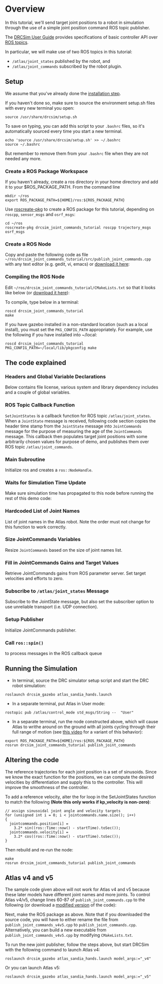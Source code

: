 # Overview

In this tutorial, we'll send target joint positions to a robot in simulation through the use of a simple joint position command ROS topic publisher.

The [DRCSim User Guide](https://bitbucket.org/osrf/drcsim/wiki/DRC/UserGuide) provides specifications of basic controller API over [ROS topics](http://www.ros.org/wiki/Topics).

In particular, we will make use of two ROS topics in this tutorial:

  - `/atlas/joint_states` published by the robot, and
  - `/atlas/joint_commands` subscribed by the robot plugin.

## Setup

We assume that you've already done the [installation step](http://gazebosim.org/tutorials/?tut=drcsim_install).

If you haven't done so, make sure to source the environment setup.sh files with every new terminal you open:

~~~
source /usr/share/drcsim/setup.sh
~~~

To save on typing, you can add this script to your `.bashrc` files, so it's automatically sourced every time you start a new terminal.

~~~
echo 'source /usr/share/drcsim/setup.sh' >> ~/.bashrc
source ~/.bashrc
~~~

But remember to remove them from your `.bashrc` file when they are not needed any more.

### Create a ROS Package Workspace

If you haven't already, create a ros directory in your home directory and add it to your $ROS_PACKAGE_PATH. From the command line

~~~
mkdir ~/ros
export ROS_PACKAGE_PATH=${HOME}/ros:${ROS_PACKAGE_PATH}
~~~

Use [roscreate-pkg](http://ros.org/wiki/roscreate) to create a ROS package for this tutorial, depending on `roscpp`, `sensor_msgs` and `osrf_msgs`:

~~~
cd ~/ros
roscreate-pkg drcsim_joint_commands_tutorial roscpp trajectory_msgs osrf_msgs
~~~

### Create a ROS Node
Copy and paste the following code as file
 `~/ros/drcsim_joint_commands_tutorial/src/publish_joint_commands.cpp`
 with any text editor (e.g. gedit, vi, emacs)
 or [download it here](http://bitbucket.org/osrf/gazebo_tutorials/raw/default/drcsim_ros_cmds/files/publish_joint_commands.cpp):

<include src='http://bitbucket.org/osrf/gazebo_tutorials/raw/default/drcsim_ros_cmds/files/publish_joint_commands.cpp' />

### Compiling the ROS Node

Edit `~/ros/drcsim_joint_commands_tutorial/CMakeLists.txt`
 so that it looks like below
 (or [download it here](http://bitbucket.org/osrf/gazebo_tutorials/raw/default/drcsim_ros_cmds/files/CMakeLists.txt)):

<include src='http://bitbucket.org/osrf/gazebo_tutorials/raw/default/drcsim_ros_cmds/files/CMakeLists.txt' />


To compile, type below in a terminal:

~~~
roscd drcsim_joint_commands_tutorial
make
~~~

If you have gazebo installed in a non-standard location (such as a local install), you must set the `PKG_CONFIG_PATH` appropriately. For example, use the following if you have installed into ~/local:

~~~
roscd drcsim_joint_commands_tutorial
PKG_CONFIG_PATH=~/local/lib/pkgconfig make
~~~


## The code explained

### Headers and Global Variable Declarations
Below contains file license, various system and library dependency includes and
a couple of global variables.

<include to='/JointCommands jointcommands;/' src='http://bitbucket.org/osrf/gazebo_tutorials/raw/default/drcsim_ros_cmds/files/publish_joint_commands.cpp' />


### ROS Topic Callback Function

`SetJointStates` is a callback function for ROS topic `/atlas/joint_states`.
When a `JointState` message is received, following code section copies the
header time stamp from the `JointState` message into `JointCommands` message
for the purpose of measuring the age of the `JointCommands` message.
This callback then populates target joint positions with some arbitrarily chosen values for purpose of demo, and publishes them over ROS topic `/atlas/joint_commands`.

<include from='/void SetJointStates/' to='/publish\(jointcommands\);\n  \}\n}/' src='http://bitbucket.org/osrf/gazebo_tutorials/raw/default/drcsim_ros_cmds/files/publish_joint_commands.cpp' />


### Main Subroutine
Initialize ros and creates a `ros::NodeHandle`.

<include from='/int main/' to='/= new ros::NodeHandle\(\);/' src='http://bitbucket.org/osrf/gazebo_tutorials/raw/default/drcsim_ros_cmds/files/publish_joint_commands.cpp' />


### Waits for Simulation Time Update
Make sure simulation time has propagated to this node before running the rest of this demo code:

<include from='/  // Waits/' to='\false;\n  }\' src='http://bitbucket.org/osrf/gazebo_tutorials/raw/default/drcsim_ros_cmds/files/publish_joint_commands.cpp' />


### Hardcoded List of Joint Names

List of joint names in the Atlas robot.  Note the order must not change for this function to work correctly.

<include from='/  // must/' to='/r_arm_mwx"\);/' src='http://bitbucket.org/osrf/gazebo_tutorials/raw/default/drcsim_ros_cmds/files/publish_joint_commands.cpp' />


### Size JointCommands Variables

Resize `JointCommands` based on the size of joint names list.

<include from='/  unsigned int n/' to='i_effort_max.resize\(n\);/' src='http://bitbucket.org/osrf/gazebo_tutorials/raw/default/drcsim_ros_cmds/files/publish_joint_commands.cpp' />


### Fill in JointCommands Gains and Target Values

Retrieve JointCommands gains from ROS parameter server.
Set target velocities and efforts to zero.

<include from='/for \(unsigned int i = 0; i < n/' to='/jointcommands.kp_velocity\[i\]  = 0;\n  }/' src='http://bitbucket.org/osrf/gazebo_tutorials/raw/default/drcsim_ros_cmds/files/publish_joint_commands.cpp' />

### Subscribe to `/atlas/joint_states` Message

Subscribe to the JointState message, but also set the subscriber option to use
unreliable transport (i.e. UDP connection).

<include from='/  // ros topic subscriptions/' to='/1000, SetJointStates\);/' src='http://bitbucket.org/osrf/gazebo_tutorials/raw/default/drcsim_ros_cmds/files/publish_joint_commands.cpp' />

### Setup Publisher

Initialize JointCommands publisher.

<include from='/pub_joint_commands_ =/' to='/, 1, true\);/' src='http://bitbucket.org/osrf/gazebo_tutorials/raw/default/drcsim_ros_cmds/files/publish_joint_commands.cpp' />

### Call `ros::spin()`

to process messages in the ROS callback queue

<include from='/ros::spin\(\);/' to='/return 0;\n  }/' src='http://bitbucket.org/osrf/gazebo_tutorials/raw/default/drcsim_ros_cmds/files/publish_joint_commands.cpp' />

## Running the Simulation

* In terminal, source the DRC simulator setup script and start the DRC robot simulation:

~~~
roslaunch drcsim_gazebo atlas_sandia_hands.launch
~~~

* In a separate terminal, put Atlas in User mode:

~~~
rostopic pub /atlas/control_mode std_msgs/String --  "User"
~~~

* In a separate terminal, run the node constructed above, which will cause
 Atlas to writhe around on the ground with all joints cycling through their full range of motion
 (see [this video](https://www.youtube.com/watch?v=-zpZ3lUvccI#t=23s)
  for a variant of this behavior):

~~~
export ROS_PACKAGE_PATH=${HOME}/ros:${ROS_PACKAGE_PATH}
rosrun drcsim_joint_commands_tutorial publish_joint_commands
~~~

## Altering the code

The reference trajectories for each joint position is a set of sinusoids. Since we know the exact function for the positions, we can compute the desired velocities by differentiation and supply this to the controller. This will improve the smoothness of the controller.

To add a reference velocity, alter the for loop in the SetJointStates function to match the following **(Note this only works if kp_velocity is non-zero)**:

~~~
// assign sinusoidal joint angle and velocity targets
for (unsigned int i = 0; i < jointcommands.name.size(); i++)
{
  jointcommands.position[i] =
    3.2* sin((ros::Time::now() - startTime).toSec());
  jointcommands.velocity[i] =
    3.2* cos((ros::Time::now() - startTime).toSec());
}
~~~

Then rebuild and re-run the node:

~~~
make
rosrun drcsim_joint_commands_tutorial publish_joint_commands
~~~

## Atlas v4 and v5

The sample code given above will not work for Atlas v4 and v5 because these later models have different joint names and more joints. To control Atlas v4/v5, change lines 60-87 of `publish_joint_commands.cpp` to the following (or download a [modified version](http://bitbucket.org/osrf/gazebo_tutorials/raw/drcsim_ros_cmds_v4v5/default/files/publish_joint_commands_v4v5.cpp) of the code):

<include from='/  jointcommands.name.push_back\("atlas::l_leg_hpz"\);/' to='/jointcommands.name.push_back\("atlas::back_bkx"\);/' src='http://bitbucket.org/osrf/gazebo_tutorials/raw/default/drcsim_ros_cmds/files/publish_joint_commands_v4v5.cpp' />

Next, make the ROS package as above. Note that if you downloaded the source code, you will have to either rename the file from `publish_joint_commands_v4v5.cpp` to `publish_joint_commands.cpp`. Alternatively, you can build a new executable from `publish_joint_commands_v4v5.cpp` by modifying `CMakeLists.txt`.

To run the new joint publisher, follow the steps above, but start DRCSim with the following command to launch Atlas v4:

~~~
roslaunch drcsim_gazebo atlas_sandia_hands.launch model_args:="_v4"
~~~

Or you can launch Atlas v5:

~~~
roslaunch drcsim_gazebo atlas_sandia_hands.launch model_args:="_v5"
~~~
